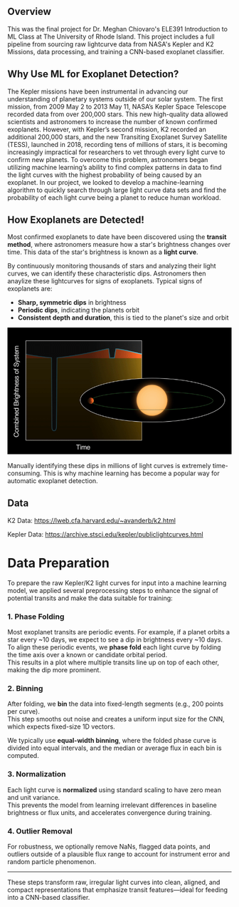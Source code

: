 ## Overview
This was the final project for Dr. Meghan Chiovaro's ELE391 Introduction to ML Class at The University of Rhode Island.  This project includes a full pipeline from sourcing raw lightcurve data from NASA's Kepler and K2 Missions, data processing, and training a CNN-based exoplanet classifier.

## Why Use ML for Exoplanet Detection?

The Kepler missions have been instrumental in advancing our understanding of planetary systems outside of our solar system.  The first mission, from 2009 May 2 to 2013 May 11, NASA’s Kepler Space Telescope recorded data from over 200,000 stars.  This new high-quality data allowed scientists and astronomers to increase the number of known confirmed exoplanets.  However, with Kepler’s second mission, K2 recorded an additional 200,000 stars, and the new Transiting Exoplanet Survey Satellite (TESS), launched in 2018, recording tens of millions of stars, it is becoming increasingly impractical for researchers to vet through every light curve to confirm new planets.  To overcome this problem, astronomers began utilizing machine learning’s ability to find complex patterns in data to find the light curves with the highest probability of being caused by an exoplanet.  In our project, we looked to develop a machine-learning algorithm to quickly search through large light curve data sets and find the probability of each light curve being a planet to reduce human workload.


## How Exoplanets are Detected!

Most confirmed exoplanets to date have been discovered using the **transit method**, where astronomers measure how a star's brightness changes over time. This data of the star's brightness is known as a **light curve**.

By continuously monitoring thousands of stars and analyzing their light curves, we can identify these characteristic dips.  Astronomers then anaylize these lightcurves for signs of exoplanets.  Typical signs of exoplanets are:

- **Sharp, symmetric dips** in brightness
- **Periodic dips**, indicating the planets orbit
- **Consistent depth and duration**, this is tied to the planet's size and orbit

![Light Curve gif](assets/lightcurve_gif.gif)

 Manually identifying these dips in millions of light curves is extremely time-consuming.  This is why machine learning has become a popular way for automatic exoplanet detection.

## Data

K2 Data: https://lweb.cfa.harvard.edu/~avanderb/k2.html

Kepler Data: https://archive.stsci.edu/kepler/publiclightcurves.html

# Data Preparation

To prepare the raw Kepler/K2 light curves for input into a machine learning model, we applied several preprocessing steps to enhance the signal of potential transits and make the data suitable for training:

### 1. Phase Folding

Most exoplanet transits are periodic events. For example, if a planet orbits a star every ~10 days, we expect to see a dip in brightness every ~10 days.  
To align these periodic events, we **phase fold** each light curve by folding the time axis over a known or candidate orbital period.  
This results in a plot where multiple transits line up on top of each other, making the dip more prominent.


### 2. Binning

After folding, we **bin** the data into fixed-length segments (e.g., 200 points per curve).  
This step smooths out noise and creates a uniform input size for the CNN, which expects fixed-size 1D vectors.

We typically use **equal-width binning**, where the folded phase curve is divided into equal intervals, and the median or average flux in each bin is computed.

### 3. Normalization

Each light curve is **normalized** using standard scaling to have zero mean and unit variance.  
This prevents the model from learning irrelevant differences in baseline brightness or flux units, and accelerates convergence during training.

### 4. Outlier Removal

For robustness, we optionally remove NaNs, flagged data points, and outliers outside of a plausible flux range to account for instrument error and random particle phenomenon.  

---

These steps transform raw, irregular light curves into clean, aligned, and compact representations that emphasize transit features—ideal for feeding into a CNN-based classifier.



